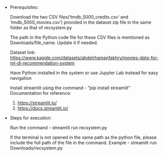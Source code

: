 * Prerequisites:

  Download the two CSV files(‘tmdb_5000_credits.csv’ and ‘tmdb_5000_movies.csv’) provided in the dataset zip file in the same folder as that of recsystem.py

  The path in the Python code file for these CSV files is mentioned as Downloads/file_name. Update it if needed.

  Dataset link: https://www.kaggle.com/datasets/abdelrhamanfakhry/movies-data-for-ml-dl-recommendation-system

  Have Python installed in the system or use Jupyter Lab instead for easy navigation

  Install streamlit using the command - “pip install streamlit” 
  Documentation for reference:  
    1. https://streamlit.io/
    2. https://docs.streamlit.io/


* Steps for execution:

    Run the command  - streamlit run recsystem.py
  
    If the terminal is not opened in the same path as the python file, please include the full path of the file in the command.
    Example - streamlit run Downloads/recsystem.py
